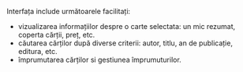 Interfața include următoarele facilitați:
- vizualizarea informațiilor despre o carte selectata: un mic rezumat, coperta cărții, preț, etc.
- căutarea cărților după diverse criterii: autor, titlu, an de publicație, editura, etc.
- împrumutarea cărților si gestiunea împrumuturilor.
